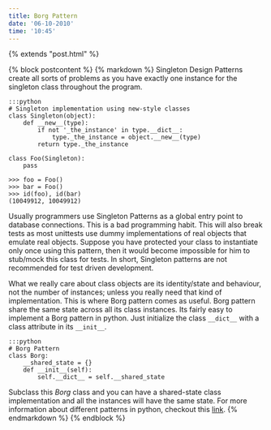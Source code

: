 ```yaml
---
title: Borg Pattern
date: '06-10-2010'
time: '10:45'
---
```

{% extends "post.html" %}

{% block postcontent %}
{% markdown %}
Singleton Design Patterns create all sorts of problems as you have exactly one instance for the singleton class throughout the program.

	:::python
	# Singleton implementation using new-style classes
	class Singleton(object):
	    def __new__(type):
	        if not '_the_instance' in type.__dict__:
	            type._the_instance = object.__new__(type)
	        return type._the_instance

	class Foo(Singleton):
	    pass

	>>> foo = Foo()
	>>> bar = Foo()
	>>> id(foo), id(bar)
	(10049912, 10049912)

Usually programmers use Singleton Patterns as a global entry point to database connections. This is a bad programming habit. This will also break tests as most unittests use dummy implementations of real objects that emulate real objects. Suppose you have protected your class to instantiate only once using this pattern, then it would become impossible for him to stub/mock this class for tests. In short, Singleton patterns are not recommended for test driven development.

What we really care about class objects are its identity/state and behaviour, not the number of instances; unless you really need that kind of implementation. This is where Borg pattern comes as useful. Borg pattern share the same state across all its class instances. Its fairly easy to implement a Borg pattern in python. Just initialize the class `__dict__` with a class attribute in its `__init__`.

	:::python
	# Borg Pattern
	class Borg:
	    __shared_state = {}
	    def __init__(self):
	        self.__dict__ = self.__shared_state

Subclass this *Borg* class and you can have a shared-state class implementation and all the instances will have the same state. For more information about different patterns in python, checkout this [link](http://www.suttoncourtenay.org.uk/duncan/accu/pythonpatterns.html).
{% endmarkdown %}
{% endblock %}